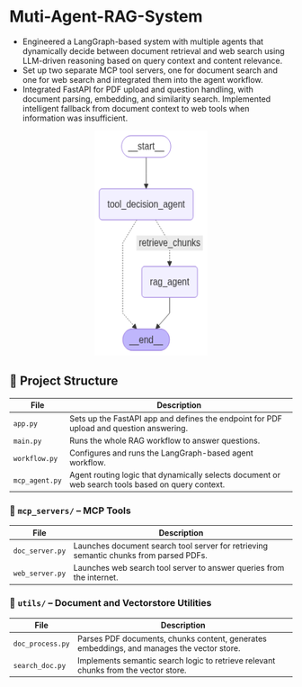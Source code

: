 # Muti-Agent-RAG-System

* Engineered a LangGraph-based system with multiple agents that dynamically decide between document retrieval and web search using LLM-driven reasoning based on query context and content relevance.
* Set up two separate MCP tool servers, one for document search and one for web search and integrated them into the agent workflow.
* Integrated FastAPI for PDF upload and question handling, with document parsing, embedding, and similarity search. Implemented intelligent fallback from document context to web tools when information was insufficient.

<div align="center">
  <img src="graph/langgraph_visualization.png" height="400" width="200" />
</div>

## 📁 Project Structure

| File           | Description |
|----------------|-------------|
| `app.py`       | Sets up the FastAPI app and defines the endpoint for PDF upload and question answering. |
| `main.py`      | Runs the whole RAG workflow to answer questions. |
| `workflow.py`  | Configures and runs the LangGraph-based agent workflow. |
| `mcp_agent.py` | Agent routing logic that dynamically selects document or web search tools based on query context. |

### 📂 `mcp_servers/` – MCP Tools

| File           | Description |
|----------------|-------------|
| `doc_server.py`       | Launches document search tool server for retrieving semantic chunks from parsed PDFs. |
| `web_server.py`       | Launches web search tool server to answer queries from the internet. |


### 📂 `utils/` – Document and Vectorstore Utilities

| File           | Description |
|----------------|-------------|
| `doc_process.py`      | Parses PDF documents, chunks content, generates embeddings, and manages the vector store.  |
| `search_doc.py`       | Implements semantic search logic to retrieve relevant chunks from the vector store.|
